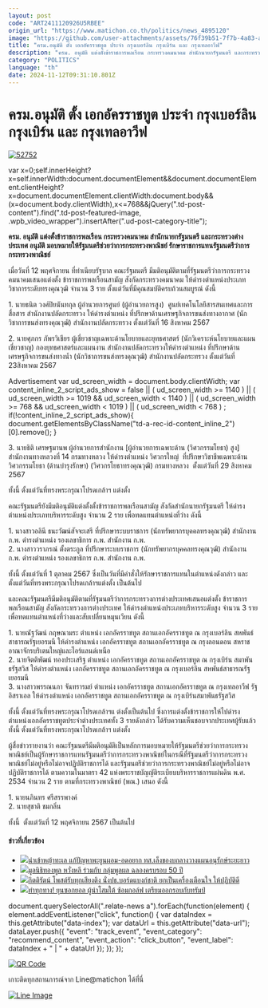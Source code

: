 ```yaml
---
layout: post
code: "ART2411120926U5RBEE"
origin_url: "https://www.matichon.co.th/politics/news_4895120"
image: "https://github.com/user-attachments/assets/76f39b51-7f7b-4a83-add9-6944dce3b67e"
title: "ครม.อนุมัติ ตั้ง เอกอัครราชทูต ประจำ กรุงเบอร์ลิน กรุงเบิร์น และ กรุงเทลอาวีฟ"
description: "ครม. อนุมัติ แต่งตั้งข้าราชการพลเรือน กระทรวงคมนาคม สำนักนายกรัฐมนตรี และกระทรวงต่างประเทศ อนุมัติ มอบหมายให้รัฐมนตรีช่วยว่าการกระทรวงพาณิชย์"
category: "POLITICS"
language: "th"
date: 2024-11-12T09:31:10.801Z
---
```


# ครม.อนุมัติ ตั้ง เอกอัครราชทูต ประจำ กรุงเบอร์ลิน กรุงเบิร์น และ กรุงเทลอาวีฟ

[![](https://www.matichon.co.th/wp-content/uploads/2024/11/52752-1.jpg "52752")](https://www.matichon.co.th/wp-content/uploads/2024/11/52752-1.jpg)

var x=0;self.innerHeight?x=self.innerWidth:document.documentElement&&document.documentElement.clientHeight?x=document.documentElement.clientWidth:document.body&&(x=document.body.clientWidth),x<=768&&jQuery(".td-post-content").find(".td-post-featured-image, .wpb\_video\_wrapper").insertAfter(".ud-post-category-title");

**ครม. อนุมัติ แต่งตั้งข้าราชการพลเรือน กระทรวงคมนาคม สำนักนายกรัฐมนตรี และกระทรวงต่างประเทศ อนุมัติ มอบหมายให้รัฐมนตรีช่วยว่าการกระทรวงพาณิชย์ รักษาราชการแทนรัฐมนตรีว่าการกระทรวงพาณิชย์**

เมื่อวันที่ 12 พฤศจิกายน ที่ทำเนียบรัฐบาล คณะรัฐมนตรี มีมติอนุมัติตามที่รัฐมนตรีว่าการกระทรวงคมนาคมเสนอแต่งตั้ง ข้าราชการพลเรือนสามัญ สังกัดกระทรวงคมนาคม ให้ดำรงตำแหน่งประเภทวิชาการระดับทรงคุณวุฒิ จำนวน 3 ราย ตั้งแต่วันที่มีคุณสมบัติครบถ้วนสมบูรณ์ ดังนี้

1\. นายธนิต วงศ์ปิยนันทกุล ผู้อำนวยการศูนย์ (ผู้อำนวยการสูง)  ศูนย์เทคโนโลยีสารสนเทศและการสื่อสาร สำนักงานปลัดกระทรวง ให้ดำรงตำแหน่ง ที่ปรึกษาด้านเศรษฐกิจการขนส่งทางอากาศ (นักวิชาการขนส่งทรงคุณวุฒิ) สำนักงานปลัดกระทรวง ตั้งแต่วันที่ 16 สิงหาคม 2567

2\. นายศุภกร ภัพรวิเชียร ผู้เชี่ยวชาญเฉพาะด้านโยบายและยุทธศาสตร์ (นักวิเคราะห์นโยบายและแผนเชี่ยวชาญ) กองยุทธศาสตร์และแผนงาน สำนักงานปลัดกระทรวงให้ดำรงตำแหน่ง ที่ปรึกษาด้านเศรษฐกิจการขนส่งทางน้ำ (นักวิชาการขนส่งทรงคุณวุฒิ) สำนักงานปลัดกระทรวง ตั้งแต่วันที่ 23สิงหาคม 2567

Advertisement var ud\_screen\_width = document.body.clientWidth; var content\_inline\_2\_script\_ads\_show = false || ( ud\_screen\_width >= 1140 ) || ( ud\_screen\_width >= 1019 && ud\_screen\_width < 1140 ) || ( ud\_screen\_width >= 768 && ud\_screen\_width < 1019 ) || ( ud\_screen\_width < 768 ) ; if(!content\_inline\_2\_script\_ads\_show){ document.getElementsByClassName("td-a-rec-id-content\_inline\_2")\[0\].remove(); }

3\. นายธิติ เศรษฐมานพ ผู้อำนวยการสำนักงาน \[ผู้อำนวยการเฉพาะด้าน (วิศวกรรมโยธา) สูง\] สำนักงานทางหลวงที่ 14 กรมทางหลวง ให้ดำรงตำแหน่ง วิศวกรใหญ่  ที่ปรึกษาวิชาชีพเฉพาะด้านวิศวกรรมโยธา (ด้านบำรุงรักษา) (วิศวกรโยธาทรงคุณวุฒิ) กรมทางหลวง  ตั้งแต่วันที่ 29 สิงหาคม 2567

ทั้งนี้ ตั้งแต่วันที่ทรงพระกรุณาโปรดเกล้าฯ แต่งตั้ง

คณะรัฐมนตรียังมีมติอนุมัติแต่งตั้งตั้งข้าราชการพลเรือนสามัญ สังกัดสำนักนายกรัฐมนตรี ให้ดำรงตำแหน่งประเภทบริหารระดับสูง จำนวน 2 ราย เพื่อทดแทนตำแหน่งที่ว่าง ดังนี้

1\. นางสาวอลินี ธนะวัฒน์สัจจะเสรี ที่ปรึกษาระบบราชการ (นักทรัพยากรบุคคลทรงคุณวุฒิ) สำนักงาน ก.พ. ดำรงตำแหน่ง รองเลขาธิการ ก.พ. สำนักงาน ก.พ.  
2\. นางสาววราภรณ์ ตั้งตระกูล ที่ปรึกษาระบบราชการ (นักทรัพยากรบุคคลทรงคุณวุฒิ) สำนักงาน ก.พ. ดำรงตำแหน่ง รองเลขาธิการ ก.พ. สำนักงาน ก.พ.

ทั้งนี้ ตั้งแต่วันที่ 1 ตุลาคม 2567 ซึ่งเป็นวันที่มีคำสั่งให้รักษาราชการแทนในตำแหน่งดังกล่าว และตั้งแต่วันที่ทรงพระกรุณาโปรดเกล้าฯแต่งตั้ง เป็นต้นไป

และคณะรัฐมนตรีมีมติอนุมัติตามที่รัฐมนตรีว่าการกระทรวงการต่างประเทศเสนอแต่งตั้ง ข้าราชการพลเรือนสามัญ สังกัดกระทรวงการต่างประเทศ ให้ดำรงตำแหน่งประเภทบริหารระดับสูง จำนวน 3 ราย เพื่อทดแทนตำแหน่งที่ว่างและสับเปลี่ยนหมุนเวียน ดังนี้

1\. นายณัฐวัฒน์ กฤษณามระ ตำแหน่ง เอกอัครราชทูต สถานเอกอัครราชทูต ณ กรุงเบอร์ลิน สหพันธ์สาธารณรัฐเยอรมนี ให้ดำรงตำแหน่ง เอกอัครราชทูต สถานเอกอัครราชทูต ณ กรุงลอนดอน สหราชอาณาจักรบริเตนใหญ่และไอร์แลนด์เหนือ  
2\. นายจิตติพัฒน์ ทองประเสริฐ ตำแหน่ง เอกอัครราชทูต สถานเอกอัครราชทูต ณ กรุงเบิร์น สมาพันธรัฐสวิส ให้ดำรงตำแหน่ง เอกอัครราชทูต สถานเอกอัครราชทูต ณ กรุงเบอร์ลิน สหพันธ์สาธารณรัฐเยอรมนี  
3\. นางสาวพรรณนภา จันทรารมย์ ตำแหน่ง เอกอัครราชทูต สถานเอกอัครราชทูต ณ กรุงเทลอาวีฟ รัฐอิสราเอล ให้ดำรงตำแหน่ง เอกอัครราชทูต สถานเอกอัครราชทูต ณ กรุงเบิร์นสมาพันธรัฐสวิส

ทั้งนี้ ตั้งแต่วันที่ทรงพระกรุณาโปรดเกล้าฯแ ต่งตั้งเป็นต้นไป ซึ่งการแต่งตั้งข้าราชการให้ไปดำรงตำแหน่งเอกอัครราชทูตประจำต่างประเทศทั้ง 3 รายดังกล่าว ได้รับความเห็นชอบจากประเทศผู้รับแล้ว ทั้งนี้ ตั้งแต่วันที่ทรงพระกรุณาโปรดเกล้าฯ แต่งตั้ง

ผู้สื่อข่าวรายงานว่า คณะรัฐมนตรีมีมติอนุมัติเป็นหลักการมอบหมายให้รัฐมนตรีช่วยว่าการกระทรวงพาณิชย์เป็นผู้รักษาราชการแทนรัฐมนตรีว่าการกระทรวงพาณิชย์ในกรณีที่รัฐมนตรีว่าการกระทรวงพาณิชย์ไม่อยู่หรือไม่อาจปฏิบัติราชการได้ และรัฐมนตรีช่วยว่าการกระทรวงพาณิชย์ไม่อยู่หรือไม่อาจปฏิบัติราชการได้ ตามความในมาตรา 42 แห่งพระราชบัญญัติระเบียบบริหารราชการแผ่นดิน พ.ศ. 2534 จำนวน 2 ราย ตามที่กระทรวงพาณิชย์ (พณ.) เสนอ ดังนี้

1\. นายนภินทร ศรีสรรพางค์  
2\. นายสุชาติ ชมกลิ่น

ทั้งนี้  ตั้งแต่วันที่ 12 พฤศจิกายน 2567 เป็นต้นไป

#### ข่าวที่เกี่ยวข้อง

*   [![](https://www.matichon.co.th/wp-content/uploads/2024/11/55-44.jpg)นำเข้าหญ้าทะเล แก้ปัญหาพะยูนผอม-อดอยาก ทส.เล็งของบกลางวางแผนอนุรักษ์ระยะยาว](https://www.matichon.co.th/local/news_4894947)
*   [![](https://www.matichon.co.th/wp-content/uploads/2024/11/01-94.jpg)มูลนิธิทองพูล หวั่งหลี ร่วมกับ กลุ่มพูลผล ฉลองครบรอบ 50 ปี](https://www.matichon.co.th/publicize/news_4895071)
*   [![](https://www.matichon.co.th/wp-content/uploads/2024/11/S__131.jpg)กิตติรัตน์ โพสต์รับทุกเสียงติง นั่งปธ.บอร์ดแบงก์ชาติ ยกเป็นเครื่องเตือนใจ ให้ปฏิบัติดี](https://www.matichon.co.th/politics/news_4894968)
*   [![](https://www.matichon.co.th/wp-content/uploads/2024/11/ysy.jpg)ทำทุกทาง! ยุนซอกยอล ผู้นำโสมใต้ ซ้อมกอล์ฟ เตรียมออกรอบกับทรัมป์](https://www.matichon.co.th/foreign/news_4894718)

document.querySelectorAll(".relate-news a").forEach(function(element) { element.addEventListener("click", function() { var dataIndex = this.getAttribute("data-index"); var dataUrl = this.getAttribute("data-url"); dataLayer.push({ "event": "track\_event", "event\_category": "recommend\_content", "event\_action": "click\_button", "event\_label": dataIndex + " | " + dataUrl }); }); });

[![QR Code](https://www.matichon.co.th/wp-content/uploads/2023/07/wob1371z.jpg)](https://lin.ee/ht0nDxX)

เกาะติดทุกสถานการณ์จาก Line@matichon ได้ที่นี่

[![Line Image](https://www.matichon.co.th/wp-content/uploads/2023/07/th.png)](https://lin.ee/ht0nDxX)